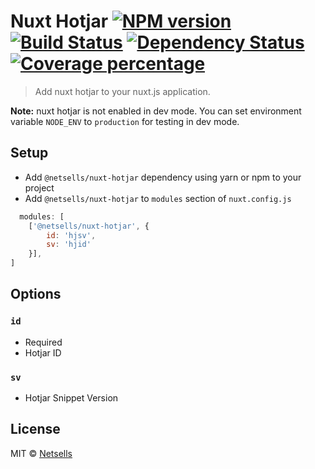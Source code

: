 # Nuxt Hotjar [![NPM version][npm-image]][npm-url] [![Build Status][travis-image]][travis-url] [![Dependency Status][daviddm-image]][daviddm-url] [![Coverage percentage][coveralls-image]][coveralls-url]
> Add nuxt hotjar to your nuxt.js application.

**Note:** nuxt hotjar is not enabled in dev mode.
You can set environment variable `NODE_ENV` to `production` for testing in dev mode.

## Setup
- Add `@netsells/nuxt-hotjar` dependency using yarn or npm to your project
- Add `@netsells/nuxt-hotjar` to `modules` section of `nuxt.config.js`
```js
  modules: [
    ['@netsells/nuxt-hotjar', { 
        id: 'hjsv', 
        sv: 'hjid'
    }],
]
```

## Options

### `id`
- Required
- Hotjar ID

### `sv`
- Hotjar Snippet Version


## License

MIT © [Netsells](https://netsells.co.uk)


[npm-image]: https://badge.fury.io/js/@netsells/nuxt-hotjar.svg
[npm-url]: https://npmjs.org/package/@netsells/nuxt-hotjar
[travis-image]: https://travis-ci.org/netsells/nuxt-hotjar.svg?branch=master
[travis-url]: https://travis-ci.org/netsells/nuxt-hotjar
[daviddm-image]: https://david-dm.org/netsells/nuxt-hotjar.svg?theme=shields.io
[daviddm-url]: https://david-dm.org/netsells/nuxt-hotjar
[coveralls-image]: https://coveralls.io/repos/netsells/nuxt-hotjar/badge.svg
[coveralls-url]: https://coveralls.io/r/netsells/nuxt-hotjar

